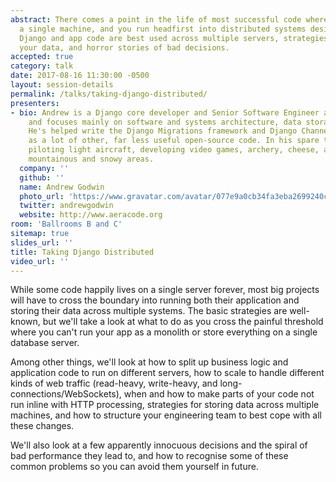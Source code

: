 ```yaml
---
abstract: There comes a point in the life of most successful code where you've outgrown
  a single machine, and you run headfirst into distributed systems design. Learn how
  Django and app code are best used across multiple servers, strategies to best handle
  your data, and horror stories of bad decisions.
accepted: true
category: talk
date: 2017-08-16 11:30:00 -0500
layout: session-details
permalink: /talks/taking-django-distributed/
presenters:
- bio: Andrew is a Django core developer and Senior Software Engineer at Eventbrite,
    and focuses mainly on software and systems architecture, data storage, and deployment.
    He's helped write the Django Migrations framework and Django Channels, as well
    as a lot of other, far less useful open-source code. In his spare time, he enjoys
    piloting light aircraft, developing video games, archery, cheese, and visiting
    mountainous and snowy areas.
  company: ''
  github: ''
  name: Andrew Godwin
  photo_url: 'https://www.gravatar.com/avatar/077e9a0cb34fa3eba2699240c9509717?s=400'
  twitter: andrewgodwin
  website: http://www.aeracode.org
room: 'Ballrooms B and C'
sitemap: true
slides_url: ''
title: Taking Django Distributed
video_url: ''
---
```


While some code happily lives on a single server forever, most big projects will have to cross the boundary into running both their application and storing their data across multiple systems. The basic strategies are well-known, but we'll take a look at what to do as you cross the painful threshold where you can't run your app as a monolith or store everything on a single database server.

Among other things, we'll look at how to split up business logic and application code to run on different servers, how to scale to handle different kinds of web traffic (read-heavy, write-heavy, and long-connections/WebSockets), when and how to make parts of your code not run inline with HTTP processing, strategies for storing data across multiple machines, and how to structure your engineering team to best cope with all these changes.

We'll also look at a few apparently innocuous decisions and the spiral of bad performance they lead to, and how to recognise some of these common problems so you can avoid them yourself in future.
